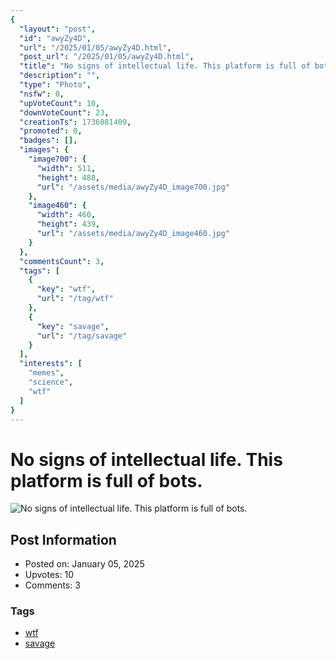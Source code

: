 ```yaml
---
{
  "layout": "post",
  "id": "awyZy4D",
  "url": "/2025/01/05/awyZy4D.html",
  "post_url": "/2025/01/05/awyZy4D.html",
  "title": "No signs of intellectual life. This platform is full of bots.",
  "description": "",
  "type": "Photo",
  "nsfw": 0,
  "upVoteCount": 10,
  "downVoteCount": 23,
  "creationTs": 1736081409,
  "promoted": 0,
  "badges": [],
  "images": {
    "image700": {
      "width": 511,
      "height": 488,
      "url": "/assets/media/awyZy4D_image700.jpg"
    },
    "image460": {
      "width": 460,
      "height": 439,
      "url": "/assets/media/awyZy4D_image460.jpg"
    }
  },
  "commentsCount": 3,
  "tags": [
    {
      "key": "wtf",
      "url": "/tag/wtf"
    },
    {
      "key": "savage",
      "url": "/tag/savage"
    }
  ],
  "interests": [
    "memes",
    "science",
    "wtf"
  ]
}
---
```


# No signs of intellectual life. This platform is full of bots.

![No signs of intellectual life. This platform is full of bots.](/assets/media/awyZy4D_image700.jpg)

## Post Information

- Posted on: January 05, 2025
- Upvotes: 10
- Comments: 3

### Tags

- [wtf](/tag/wtf)
- [savage](/tag/savage)
